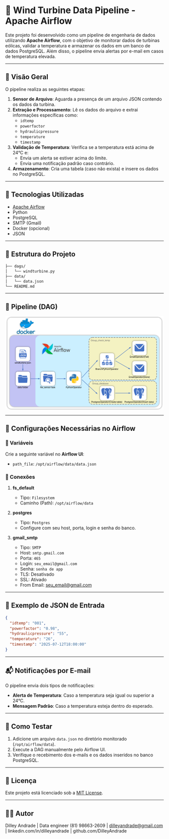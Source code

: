# 🚀 Wind Turbine Data Pipeline - Apache Airflow

Este projeto foi desenvolvido como um pipeline de engenharia de dados utilizando **Apache Airflow**, com o objetivo de monitorar dados de turbinas eólicas, validar a temperatura e armazenar os dados em um banco de dados PostgreSQL. Além disso, o pipeline envia alertas por e-mail em casos de temperatura elevada.

---

## 📌 Visão Geral

O pipeline realiza as seguintes etapas:

1. **Sensor de Arquivo**: Aguarda a presença de um arquivo JSON contendo os dados da turbina.
2. **Extração e Processamento**: Lê os dados do arquivo e extrai informações específicas como:
   - `idtemp`
   - `powerfactor`
   - `hydraulicpressure`
   - `temperature`
   - `timestamp`
3. **Validação de Temperatura**: Verifica se a temperatura está acima de 24°C e:
   - Envia um alerta se estiver acima do limite.
   - Envia uma notificação padrão caso contrário.
4. **Armazenamento**: Cria uma tabela (caso não exista) e insere os dados no PostgreSQL.

---

## 🧠 Tecnologias Utilizadas

- [Apache Airflow](https://airflow.apache.org/)
- Python
- PostgreSQL
- SMTP (Gmail)
- Docker (opcional)
- JSON

---

## 📁 Estrutura do Projeto

```
├── dags/
│   └── windturbine.py
├── data/
│   └── data.json
└── README.md
```

---

## 📸 Pipeline (DAG)

![Pipeline DAG](/image_pipeline/pipeline_windturbine.png)

---

## 🔧 Configurações Necessárias no Airflow

### 🔐 Variáveis

Crie a seguinte variável no **Airflow UI**:

- `path_file`: `/opt/airflow/data/data.json`

### 🔗 Conexões

1. **fs_default**

   - Tipo: `Filesystem`
   - Caminho (Path): `/opt/airflow/data`

2. **postgres**

   - Tipo: `Postgres`
   - Configure com seu host, porta, login e senha do banco.

3. **gmail_smtp**
   - Tipo: `SMTP`
   - Host: `smtp.gmail.com`
   - Porta: `465`
   - Login: `seu_email@gmail.com`
   - Senha: `senha de app`
   - TLS: Desativado
   - SSL: Ativado
   - From Email: seu_email@gmail.com

---

## 📄 Exemplo de JSON de Entrada

```json
{
  "idtemp": "001",
  "powerfactor": "0.98",
  "hydraulicpressure": "55",
  "temperature": "26",
  "timestamp": "2025-07-12T18:00:00"
}
```

---

## 📬 Notificações por E-mail

O pipeline envia dois tipos de notificações:

- **Alerta de Temperatura**: Caso a temperatura seja igual ou superior a 24°C.
- **Mensagem Padrão**: Caso a temperatura esteja dentro do esperado.

---

## 🧪 Como Testar

1. Adicione um arquivo `data.json` no diretório monitorado (`/opt/airflow/data`).
2. Execute a DAG manualmente pelo Airflow UI.
3. Verifique o recebimento dos e-mails e os dados inseridos no banco PostgreSQL.

---

## 📃 Licença

Este projeto está licenciado sob a [MIT License](LICENSE).

---

## 👨‍💻 Autor

Dilley Andrade | Data engineer (81) 98663-2609 | dilleyandrade@gmail.com | linkedin.com/in/dilleyandrade | github.com/DilleyAndrade
